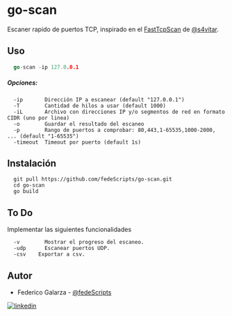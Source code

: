 # go-scan
Escaner rapido de puertos TCP, inspirado en el [FastTcpScan](https://s4vitar.github.io/fasttcpscan-go/#) de [@s4vitar](https://github.com/s4vitar).

## Uso
```go
  go-scan -ip 127.0.0.1 
```

##### Opciones:
```
  -ip		Dirección IP a escanear (default "127.0.0.1")
  -T		Cantidad de hilos a usar (default 1000)
  -iL		Archivo con direcciones IP y/o segmentos de red en formato CIDR (uno por linea)
  -o		Guardar el resultado del escaneo
  -p		Rango de puertos a comprobar: 80,443,1-65535,1000-2000, ... (default "1-65535")
  -timeout	Timeout por puerto (default 1s)
```

## Instalación


```
  git pull https://github.com/fedeScripts/go-scan.git
  cd go-scan
  go build
```

## To Do
Implementar las siguientes funcionalidades
```
  -v	    Mostrar el progreso del escaneo.
  -udp		Escanear puertos UDP.
  -csv    Exportar a csv.
```

## Autor
- Federico Galarza  - [@fedeScripts](https://github.com/fedeScripts) 

[![linkedin](https://img.shields.io/badge/linkedin-0A66C2?style=for-the-badge&logo=linkedin&logoColor=white)](https://www.linkedin.com/in/federico-galarza)

